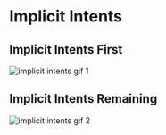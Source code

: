 # Implicit Intents

## Implicit Intents First

![implicit intents gif 1](https://user-images.githubusercontent.com/46137894/55880408-5b974700-5bc0-11e9-80a1-233ee8b5eb73.gif)

## Implicit Intents Remaining

![implicit intents gif 2](https://user-images.githubusercontent.com/46137894/55880463-6f42ad80-5bc0-11e9-94d2-feee55a60167.gif)
